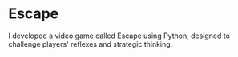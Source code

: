 # Escape
I developed a video game called Escape using Python, designed to challenge players' reflexes and strategic thinking.
